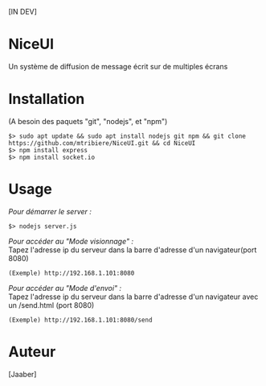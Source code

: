 [IN DEV]<br>
# NiceUI
Un système de diffusion de message écrit sur de multiples écrans

# Installation
(A besoin des paquets "git", "nodejs", et "npm")
```
$> sudo apt update && sudo apt install nodejs git npm && git clone https://github.com/mtribiere/NiceUI.git && cd NiceUI
$> npm install express
$> npm install socket.io
```

# Usage 
<i>Pour démarrer le server : </i>
```
$> nodejs server.js
```
<i>Pour accéder au "Mode visionnage" : </i><br>
Tapez l'adresse ip du serveur dans la barre d'adresse d'un navigateur(port 8080)<br>

```
(Exemple) http://192.168.1.101:8080
```

<i>Pour accéder au "Mode d'envoi" : </i><br>
Tapez l'adresse ip du serveur dans la barre d'adresse d'un navigateur avec un /send.html (port 8080)<br>

```
(Exemple) http://192.168.1.101:8080/send
```

# Auteur
[Jaaber]
